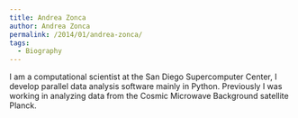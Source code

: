 ```yaml
---
title: Andrea Zonca
author: Andrea Zonca
permalink: /2014/01/andrea-zonca/
tags:
  - Biography
---
```

I am a computational scientist at the San Diego Supercomputer Center, I develop parallel data analysis software mainly in Python. Previously I was working in analyzing data from the Cosmic Microwave Background satellite Planck.
